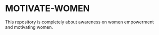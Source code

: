 # MOTIVATE-WOMEN
This repository is completely about awareness on women empowerment and motivating women.
